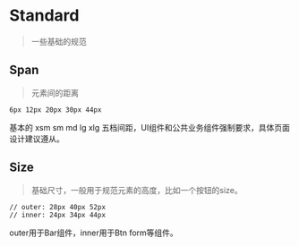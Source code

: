 # Standard

> 一些基础的规范

## Span

> 元素间的距离

```base
6px 12px 20px 30px 44px
```
基本的 xsm sm md lg xlg 五档间距，UI组件和公共业务组件强制要求，具体页面设计建议遵从。

## Size

> 基础尺寸，一般用于规范元素的高度，比如一个按钮的size。

```base
// outer: 28px 40px 52px
// inner: 24px 34px 44px
```
outer用于Bar组件，inner用于Btn form等组件。